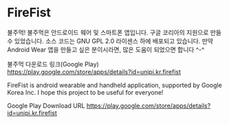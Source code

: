 FireFist
========

불주먹!
불주먹은 안드로이드 웨어 및 스마트폰 앱입니다. 구글 코리아의 지원으로 만들 수 있었습니다.
소스 코드는 GNU GPL 2.0 라이센스 하에 배포되고 있습니다. 만약 Android Wear 앱을 만들고 싶은 분이시라면,
많은 도움이 되었으면 합니다 ^-^

불주먹 다운로드 링크(Google Play)
https://play.google.com/store/apps/details?id=unipi.kr.firefist



FireFist is android wearable and handheld application, supported by Google Korea Inc.
I hope this project to be useful for everyone!

Google Play Download URL
https://play.google.com/store/apps/details?id=unipi.kr.firefist

